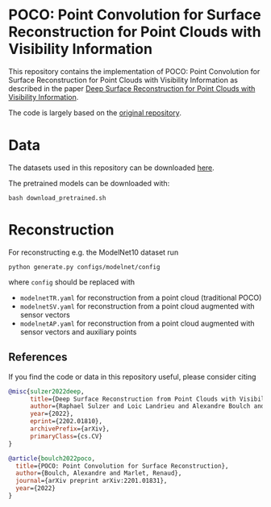 
# POCO: Point Convolution for Surface Reconstruction for Point Clouds with Visibility Information

This repository contains the implementation of 
POCO: Point Convolution for Surface Reconstruction for Point Clouds with Visibility Information as
described in the paper 
[Deep Surface Reconstruction for Point Clouds with Visibility Information](https://arxiv.org/abs/2202.01810).

The code is largely based on the [original repository](https://github.com/valeoai/POCO).

# Data

The datasets used in this repository can be downloaded [here](https://github.com/raphaelsulzer/dsrv-data).

The pretrained models can be downloaded with:

`bash download_pretrained.sh`

# Reconstruction

For reconstructing e.g. the ModelNet10 dataset run

`python generate.py configs/modelnet/config`

where `config` should be replaced with
- `modelnetTR.yaml` for reconstruction from a point cloud (traditional POCO)
- `modelnetSV.yaml` for reconstruction from a point cloud augmented with sensor vectors
- `modelnetAP.yaml` for reconstruction from a point cloud augmented with sensor vectors and auxiliary points


## References

If you find the code or data in this repository useful, 
please consider citing

```bibtex
@misc{sulzer2022deep,
      title={Deep Surface Reconstruction from Point Clouds with Visibility Information}, 
      author={Raphael Sulzer and Loic Landrieu and Alexandre Boulch and Renaud Marlet and Bruno Vallet},
      year={2022},
      eprint={2202.01810},
      archivePrefix={arXiv},
      primaryClass={cs.CV}
}
```

```bibtex
@article{boulch2022poco,
  title={POCO: Point Convolution for Surface Reconstruction},
  author={Boulch, Alexandre and Marlet, Renaud},
  journal={arXiv preprint arXiv:2201.01831},
  year={2022}
}
```
